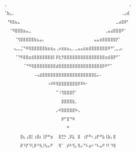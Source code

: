                                                                                 ⢀⠀⠀⠀⠀⠀⠀⠀⠀⠀⠀⠀⠀⠀⠀⠀⠀⠀⠀⠀⠀⠀⠀⠀⠀⠀⠀⠀⠀⠀⠀⠀⠀⠀⠀⠀⠀⠀⠀⠀⠀⠀⠀⠀⠀⠀⡀
                                                                                ⠈⣷⣄⡀⠀⠀⠀⠀⠀⠀⠀⠀⠀⠀⠀⠀⠀⠀⠀⠀⠀⠀⠀⠀⠀⠀⠀⠀⠀⠀⠀⠀⠀⠀⠀⠀⠀⠀⠀⠀⠀⠀⠀⢀⣠⣾⠀
                                                                                ⠀⠘⢿⣿⣦⣄⠀⠀⠀⠀⠀⠀⠀⠀⠀⠀⠀⠀⠀⠀⠀⠀⠀⠀⠀⠀⠀⠀⠀⠀⠀⠀⠀⠀⠀⠀⠀⠀⠀⠀⠀⣀⣴⣿⡿⠃⠀
                                                                                ⠀⠀⠈⠻⣿⣿⣿⣶⣤⣀⠀⠀⠀⠀⠀⠀⠀⠀⠀⠀⠀⠀⠀⠀⠀⠀⠀⠀⠀⠀⠀⠀⠀⠀⠀⠀⠀⢀⣤⣴⣿⣿⣿⠟⠁⠀⠀
                                                                                ⠀⠀⠀⠀⠈⢻⣿⣿⣿⣿⣿⣷⣦⣤⡄⠀⠀⠀⠀⠀⠀⠀⠀⠀⠀⠀⠀⠀⠀⠀⠀⠀⠀⣤⣤⣶⣿⣿⣿⣿⣿⡟⠁⠀⠀⠀⠀
                                                                                ⠀⠀⠀⠠⣄⣀⣈⠙⠿⢿⣿⣿⣿⣿⣿⣷⣶⣶⣤⢀⡴⣶⣶⣦⣄⡀⣀⣤⣤⣶⣶⣾⣿⣿⣿⣿⣿⣿⠿⠛⢁⣀⣠⠄⠀⠀⠀
                                                                                ⠀⠀⠀⠀⠈⠙⠿⣿⣿⣶⣾⣿⣿⣿⣿⣿⣿⣿⡇⡿⣗⡻⣿⣿⣿⣿⣿⣿⣿⣿⣿⣿⣿⣿⣿⣿⣿⣶⣾⣿⡿⠋⠁⠀⠀⠀⠀
                                                                                ⠀⠀⠀⠀⠀⠀⠀⠈⠙⠻⢿⣿⣿⣿⣿⣿⣿⣿⣿⣾⣿⣿⣿⣿⣿⣿⣿⣿⣿⣿⣿⣿⣿⣿⣿⣿⡿⠟⠋⠁⠀⠀⠀⠀⠀⠀⠀
                                                                                ⠀⠀⠀⠀⠀⠀⠀⠀⠀⠀⠀⠠⢤⣾⣿⣿⣿⣿⣿⣿⣿⣿⣿⣿⣿⣿⣿⣿⣿⣿⣿⣿⣿⣯⡤⠄⠀⠀⠀⠀⠀⠀⠀⠀⠀⠀⠀
                                                                                ⠀⠀⠀⠀⠀⠀⠀⠀⠀⠀⠀⠀⠀⠀⠀⠀⠰⠾⠿⢿⣿⣿⣿⣿⣿⣿⣿⡿⠿⠷⠂⠀⠀⠀⠀⠀⠀⠀⠀⠀⠀⠀⠀⠀⠀⠀⠀
                                                                                ⠀⠀⠀⠀⠀⠀⠀⠀⠀⠀⠀⠀⠀⠀⠀⠀⠀⠀⠀⠉⠨⢻⣿⣿⣿⡟⠁⠀⠀⠀⠀⠀⠀⠀⠀⠀⠀⠀⠀⠀⠀⠀⠀⠀⠀⠀⠀
                                                                                ⠀⠀⠀⠀⠀⠀⠀⠀⠀⠀⠀⠀⠀⠀⠀⠀⠀⠀⠀⠀⠀⣿⣿⣿⣿⣷⡀⠀⠀⠀⠀⠀⠀⠀⠀⠀⠀⠀⠀⠀⠀⠀⠀⠀⠀⠀⠀
                                                                                ⠀⠀⠀⠀⠀⠀⠀⠀⠀⠀⠀⠀⠀⠀⠀⠀⠀⠀⠀⡠⠾⣿⣿⣿⣿⣿⠷⢄⠀⠀⠀⠀⠀⠀⠀⠀⠀⠀⠀⠀⠀⠀⠀⠀⠀⠀⠀
                                                                                ⠀⠀⠀⠀⠀⠀⠀⠀⠀⠀⠀⠀⠀⠀⠀⠀⠀⠀⠀⠀⠀⡿⠋⣿⠙⠿⠀⠀⠀⠀⠀⠀⠀⠀⠀⠀⠀⠀⠀⠀⠀⠀⠀⠀⠀⠀⠀
                                                                                ⠀⠀⠀⠀⠀⠀⠀⠀⠀⠀⠀⠀⠀⠀⠀⠀⠀⠀⠀⠀⠀⠀⠀⠛⠀⠀⠀⠀⠀⠀⠀⠀⠀⠀⠀⠀⠀⠀⠀⠀⠀⠀⠀⠀⠀⠀⠀
                                                                                ⠀⠀⠀⠀⠀⠀⣿⣆⢠⣿⡇⢰⣿⡆⢸⡟⠛⣶⠀⠀⣿⣛⡓⢀⡿⣧⠀⣿⠀⢰⡟⠛⠆⣰⡟⠛⣧⢸⣷⡄⣿⠀⠀⠀⠀⠀⠀
                                                                                ⠀⠀⠀⠀⠀⠀⡿⠹⡟⠹⢇⡿⠚⢷⡸⢧⡤⠟⠀⠀⢿⠁⠀⡾⠗⢻⡄⢿⡤⠙⠧⣴⠖⠘⠧⣤⠟⠸⠇⠹⢿⠀⠀⠀⠀⠀⠀
